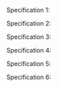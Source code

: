 Specification 1:

Specification 2:

Specification 3:

Specification 4:

Specification 5:

Specification 6: